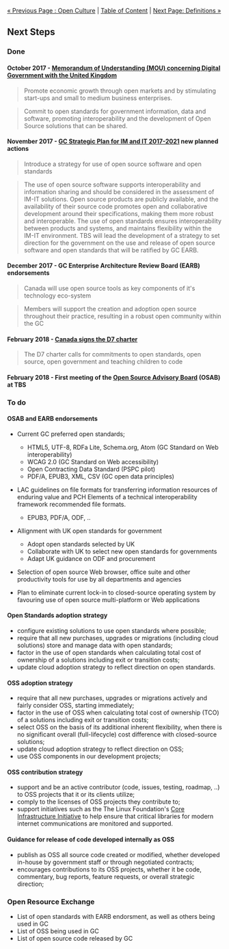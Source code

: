 [« Previous Page : Open Culture](6_Open_Culture.md) | [Table of Content](README.md#table-of-content) | [Next Page: Definitions »](8_Definitions.md)

## Next Steps

### Done

#### October 2017 - [Memorandum of Understanding (MOU) concerning Digital Government with the United Kingdom](https://www.canada.ca/en/treasury-board-secretariat/services/innovation/memorandum-understanding-concerning-digital-government.html)

> Promote economic growth through open markets and by stimulating start-ups and small to medium business enterprises.

> Commit to open standards for government information, data and software, promoting interoperability and the development of Open Source solutions that can be shared.

#### November 2017 - [GC Strategic Plan for IM and IT 2017-2021](https://www.canada.ca/en/treasury-board-secretariat/services/information-technology/strategic-plan-2017-2021.html) new planned actions

> Introduce a strategy for use of open source software and open standards

> The use of open source software supports interoperability and information sharing and should be considered in the assessment of IM-IT solutions. Open source products are publicly available, and the availability of their source code promotes open and collaborative development around their specifications, making them more robust and interoperable. The use of open standards ensures interoperability between products and systems, and maintains flexibility within the IM-IT environment. TBS will lead the development of a strategy to set direction for the government on the use and release of open source software and open standards that will be ratified by GC EARB.

#### December 2017 - GC Enterprise Architecture Review Board (EARB) endorsements

> Canada will use open source tools as key components of it's technology eco-system

> Members will support the creation and adoption open source throughout their practice, resulting in a robust open community within the GC

#### February 2018 - [Canada signs the D7 charter](https://ipolitics.ca/2018/02/22/canada-joins-club-worlds-digital-government-leaders/)

> The D7 charter calls for commitments to open standards, open source, open government and teaching children to code

#### February 2018 - First meeting of the [Open Source Advisory Board](https://github.com/canada-ca/OS-Advisory_Conseil-SO) (OSAB) at TBS

### To do

#### OSAB and EARB endorsements

- Current GC preferred open standards;
  - HTML5, UTF-8, RDFa Lite, Schema.org, Atom (GC Standard on Web interoperability)
  - WCAG 2.0 (GC Standard on Web accessibility)
  - Open Contracting Data Standard (PSPC pilot)
  - PDF/A, EPUB3, XML, CSV (GC open data principles)

- LAC guidelines on file formats for transferring information resources of enduring value and PCH Elements of a technical interoperability framework recommended file formats.
  - EPUB3, PDF/A, ODF, ..

- Allignment with UK open standards for government
  - Adopt open standards selected by UK
  - Collaborate with UK to select new open standards for governments
  - Adapt UK guidance on ODF and procurement

- Selection of open source Web browser, office suite and other productivity tools for use by all departments and agencies

- Plan to eliminate current lock-in to closed-source operating system by favouring use of open source multi-platform or Web applications

#### Open Standards adoption strategy

- configure existing solutions to use open standards where possible;
- require that all new purchases, upgrades or migrations (including cloud solutions) store and manage data with open standards;
- factor in the use of open standards when calculating total cost of ownership of a solutions including exit or transition costs;
- update cloud adoption strategy to reflect direction on open standards.

#### OSS adoption strategy

- require that all new purchases, upgrades or migrations actively and fairly consider OSS, starting immediately;
- factor in the use of OSS when calculating total cost of ownership (TCO) of a solutions including exit or transition costs;
- select OSS on the basis of its additional inherent flexibility, when there is no significant overall (full-lifecycle) cost difference with closed-source solutions;
- update cloud adoption strategy to reflect direction on OSS;
- use OSS components in our development projects;

#### OSS contribution strategy

- support and be an active contributor (code, issues, testing, roadmap, ..) to OSS projects that it or its clients utilize;
- comply to the licenses of OSS projects they contribute to;
- support initiatives such as the The Linux Foundation's [Core Infrastructure Initiative](https://www.coreinfrastructure.org/) to help ensure that critical libraries for modern internet communications are monitored and supported.

#### Guidance for release of code developed internally as OSS

- publish as OSS all source code created or modified, whether developed in-house by government staff or through negotiated contracts;
- encourages contributions to its OSS projects, whether it be code, commentary, bug reports, feature requests, or overall strategic direction;

### Open Resource Exchange

- List of open standards with EARB endorsment, as well as others being used in GC
- List of OSS being used in GC
- List of open source code released by GC
